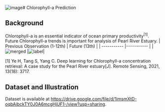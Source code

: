 ![image](https://github.com/Ryanfzhang/Summer-Project/assets/150044070/ce6a3870-12fa-486d-9802-3a93d3685df6)# Chlorophyll-a Prediction
## Background
Chlorophyll-a is an essential indicator of ocean primary productivity<sup>[1]</sup>. Future Chlorophyll-a trends is important for analysis of Pearl River Estuary.
|    Previous Observation (1-12th) | Future (13th) | 
|  ----------- |----------- |
|  ![merged](https://github.com/Ryanfzhang/Summer-Project/assets/150044070/85b1afa2-8644-49f0-bf76-e0725aba4e1e)
|![label](https://github.com/Ryanfzhang/Summer-Project/assets/150044070/4831b45e-0a03-4f8d-943d-9fb789725d81)|


[1] Ye H, Tang S, Yang C. Deep learning for Chlorophyll-a concentration retrieval: A case study for the Pearl River estuary[J]. Remote Sensing, 2021, 13(18): 3717.

## Dataset and Illustration
Dataset is available at https://drive.google.com/file/d/1imsmXtD-oqbAibckTY0J0A6mcgHjUF1-/view?usp=sharing.

